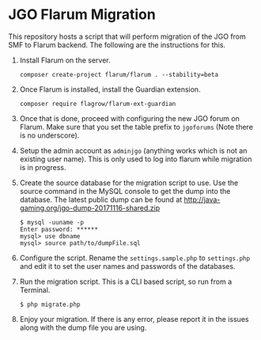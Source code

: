 # JGO Flarum Migration

This repository hosts a script that will perform migration of the JGO from SMF to Flarum backend. The following are the instructions for this.

  1. Install Flarum on the server.

         composer create-project flarum/flarum . --stability=beta

  2. Once Flarum is installed, install the Guardian extension.

         composer require flagrow/flarum-ext-guardian

  3. Once that is done, proceed with configuring the new JGO forum on Flarum. Make sure that you set the table prefix to `jgoforums` (Note there is no underscore).

  4. Setup the admin account as `adminjgo` (anything works which is not an existing user name). This is only used to log into flarum while migration is in progress.

  5. Create the source database for the migration script to use. Use the source command in the MySQL console to get the dump into the database. The latest public dump can be found at http://java-gaming.org/jgo-dump-20171116-shared.zip

         $ mysql -uuname -p
         Enter password: ******
         mysql> use dbname
         mysql> source path/to/dumpFile.sql

  6. Configure the script. Rename the `settings.sample.php` to `settings.php` and edit it to set the user names and passwords of the databases.

  7. Run the migration script. This is a CLI based script, so run from a Terminal.

         $ php migrate.php

  8. Enjoy your migration. If there is any error, please report it in the issues along with the dump file you are using.
